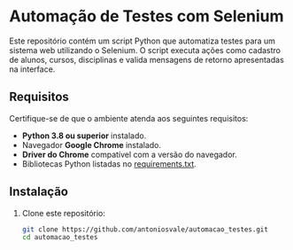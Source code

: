 # Automação de Testes com Selenium

Este repositório contém um script Python que automatiza testes para um sistema web utilizando o Selenium. O script executa ações como cadastro de alunos, cursos, disciplinas e valida mensagens de retorno apresentadas na interface.

## Requisitos

Certifique-se de que o ambiente atenda aos seguintes requisitos:

- **Python 3.8 ou superior** instalado.
- Navegador **Google Chrome** instalado.
- **Driver do Chrome** compatível com a versão do navegador.
- Bibliotecas Python listadas no [requirements.txt](#instalação).

## Instalação

1. Clone este repositório:
   ```bash
   git clone https://github.com/antoniosvale/automacao_testes.git
   cd automacao_testes